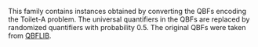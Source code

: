 This family contains instances obtained by converting the QBFs encoding the Toilet-A problem.
The universal quantifiers in the QBFs are replaced by randomized quantifiers with probability 0.5.
The original QBFs were taken from [QBFLIB](https://www.qbflib.org/).
